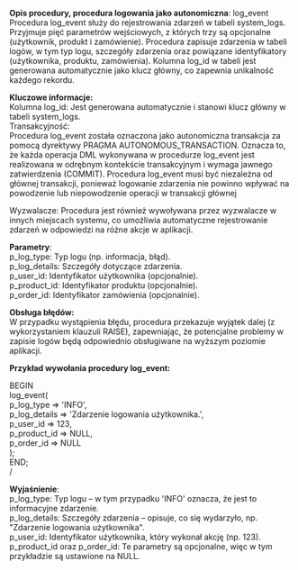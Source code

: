 **Opis procedury, procedura logowania jako autonomiczna**: log\_event  
Procedura log\_event służy do rejestrowania zdarzeń w tabeli system\_logs. Przyjmuje pięć parametrów wejściowych, z których trzy są opcjonalne (użytkownik, produkt i zamówienie). Procedura zapisuje zdarzenia w tabeli logów, w tym typ logu, szczegóły zdarzenia oraz powiązane identyfikatory (użytkownika, produktu, zamówienia). Kolumna log\_id w tabeli jest generowana automatycznie jako klucz główny, co zapewnia unikalność każdego rekordu.

**Kluczowe informacje:**  
Kolumna log\_id: Jest generowana automatycznie i stanowi klucz główny w tabeli system\_logs.  
Transakcyjność:   
Procedura log\_event została oznaczona jako autonomiczna transakcja za pomocą dyrektywy PRAGMA AUTONOMOUS\_TRANSACTION. Oznacza to, że każda operacja DML wykonywana w procedurze log\_event jest realizowana w odrębnym kontekście transakcyjnym i wymaga jawnego zatwierdzenia (COMMIT).  Procedura log\_event musi być niezależna od głównej transakcji, ponieważ logowanie zdarzenia nie powinno wpływać na powodzenie lub niepowodzenie operacji w transakcji głównej

Wyzwalacze: Procedura jest również wywoływana przez wyzwalacze w innych miejscach systemu, co umożliwia automatyczne rejestrowanie zdarzeń w odpowiedzi na różne akcje w aplikacji.

**Parametry**:  
p\_log\_type: Typ logu (np. informacja, błąd).  
p\_log\_details: Szczegóły dotyczące zdarzenia.  
p\_user\_id: Identyfikator użytkownika (opcjonalnie).  
p\_product\_id: Identyfikator produktu (opcjonalnie).  
p\_order\_id: Identyfikator zamówienia (opcjonalnie).

**Obsługa błędów:**  
W przypadku wystąpienia błędu, procedura przekazuje wyjątek dalej (z wykorzystaniem klauzuli RAISE), zapewniając, że potencjalne problemy w zapisie logów będą odpowiednio obsługiwane na wyższym poziomie aplikacji.

**Przykład wywołania procedury log\_event:**

BEGIN  
    log\_event(  
        p\_log\_type    \=\> 'INFO',  
        p\_log\_details \=\> 'Zdarzenie logowania użytkownika.',  
        p\_user\_id     \=\> 123,  
        p\_product\_id  \=\> NULL,  
        p\_order\_id    \=\> NULL  
    );  
END;  
/

**Wyjaśnienie**:  
p\_log\_type: Typ logu – w tym przypadku 'INFO' oznacza, że jest to informacyjne zdarzenie.  
p\_log\_details: Szczegóły zdarzenia – opisuje, co się wydarzyło, np. "Zdarzenie logowania użytkownika".  
p\_user\_id: Identyfikator użytkownika, który wykonał akcję (np. 123).  
p\_product\_id oraz p\_order\_id: Te parametry są opcjonalne, więc w tym przykładzie są ustawione na NULL.